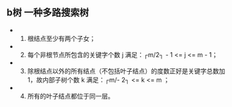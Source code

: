 ## b树 一种多路搜索树
- 1. 根结点至少有两个子女；
- 2. 每个非根节点所包含的关键字个数 j 满足：┌m/2┐ - 1 <= j <= m - 1；
- 3. 除根结点以外的所有结点（不包括叶子结点）的度数正好是关键字总数加1，故内部子树个数 k 满足：┌m/- 2┐ <= k <= m ；
- 4.  所有的叶子结点都位于同一层。
 